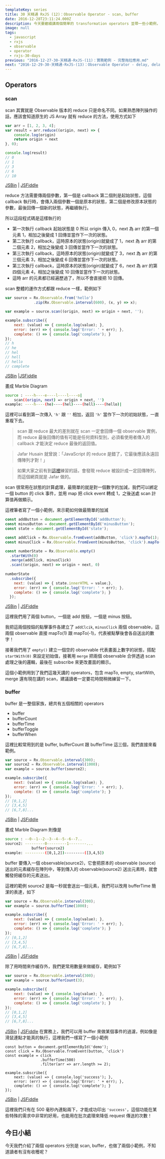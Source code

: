 ```yaml
---
templateKey: series
title: 30 天精通 RxJS (12)：Observable Operator - scan, buffer
date: 2016-12-28T23:11:24.000Z
description: 今天要繼續講兩個簡單的 transformation operators 並帶一些小範例，這兩個 operators 都是實務上很常會用到的方法。
image: null
tags:
  - javascript
  - rxjs
  - observable
  - operator
  - rxjs-30-days
previous: "2016-12-27-30-天精通-RxJS-(11)：實務範例 - 完整拖拉應用.md"
next: "2016-12-29-30-天精通-RxJS-(13)：Observable Operator - delay, delayWhen.md"
---
```


Operators
------

### scan

scan 其實就是 Observable 版本的 reduce 只是命名不同。如果熟悉陣列操作的話，應該會知道原生的 JS Array 就有 reduce 的方法，使用方式如下

```javascript
var arr = [1, 2, 3, 4];
var result = arr.reduce((origin, next) => { 
    console.log(origin)
    return origin + next
}, 0);

console.log(result)
// 0
// 1
// 3
// 6
// 10
```
[JSBin](https://jsbin.com/guyaki/1/edit?js,console) | [JSFiddle](https://jsfiddle.net/s6323859/brkztLLw/)

reduce 方法需要傳兩個參數，第一個是 callback 第二個則是起始狀態，這個 callback 執行時，會傳入兩個參數一個是原本的狀態，第二個是修改原本狀態的參數，最後回傳一個新的狀態，再繼續執行。

所以這段程式碼是這樣執行的

- 第一次執行 callback 起始狀態是 0 所以 origin 傳入 0，next 為 arr 的第一個元素 1，相加之後變成 1 回傳並當作下一次的狀態。
- 第二次執行 callback，這時原本的狀態(origin)就變成了 1，next 為 arr 的第二個元素 2，相加之後變成 3 回傳並當作下一次的狀態。
-  第三次執行 callback，這時原本的狀態(origin)就變成了 3，next 為 arr 的第三個元素 3，相加之後變成 6 回傳並當作下一次的狀態。
-  第三次執行 callback，這時原本的狀態(origin)就變成了 6，next 為 arr 的第四個元素 4，相加之後變成 10 回傳並當作下一次的狀態。
-  這時 arr 的元素都已經遍歷過了，所以不會直接把 10 回傳。

scan 整體的運作方式都跟 reduce 一樣，範例如下

```javascript
var source = Rx.Observable.from('hello')
             .zip(Rx.Observable.interval(600), (x, y) => x);

var example = source.scan((origin, next) => origin + next, '');

example.subscribe({
    next: (value) => { console.log(value); },
    error: (err) => { console.log('Error: ' + err); },
    complete: () => { console.log('complete'); }
});
// h
// he
// hel
// hell
// hello
// complete
```
[JSBin](https://jsbin.com/guyaki/8/edit?html,js,console,output) |[JSFiddle](https://jsfiddle.net/s6323859/brkztLLw/1/)

畫成 Marble Diagram

```bash
source : ----h----e----l----l----o|
    scan((origin, next) => origin + next, '')
example: ----h----(he)----(hel)----(hell)----(hello)|
```

這裡可以看到第一次傳入 `'h'` 跟 `''` 相加，返回 `'h'` 當作下一次的初始狀態，一直重複下去。

> scan 跟 reduce 最大的差別就在 scan 一定會回傳一個 observable 實例，而 reduce 最後回傳的值有可能是任何資料型別，必須看使用者傳入的 callback 才能決定 reduce 最後的返回值。

> Jafar Husain 就曾說：「JavaScript 的 reduce 是錯了，它最後應該永遠回傳陣列才對！」

> 如果大家之前有到[這裡](http://reactivex.io/learnrx/)練習的話，會發現 reduce 被設計成一定回傳陣列，而這個網頁就是 Jafar 做的。

scan 很常用在狀態的計算處理，最簡單的就是對一個數字的加減，我們可以綁定一個 button 的 click 事件，並用 map 把 click event 轉成 1，之後送處 scan 計算值再做顯示。

這裡筆者寫了一個小範例，來示範如何做最簡單的加減

```javascript
const addButton = document.getElementById('addButton');
const minusButton = document.getElementById('minusButton');
const state = document.getElementById('state');

const addClick = Rx.Observable.fromEvent(addButton, 'click').mapTo(1);
const minusClick = Rx.Observable.fromEvent(minusButton, 'click').mapTo(-1);

const numberState = Rx.Observable.empty()
  .startWith(0)
  .merge(addClick, minusClick)
  .scan((origin, next) => origin + next, 0)
  
numberState
  .subscribe({
    next: (value) => { state.innerHTML = value;},
    error: (err) => { console.log('Error: ' + err); },
    complete: () => { console.log('complete'); }
  });
```
[JSBin](https://jsbin.com/guyaki/4/edit?js,output) | [JSFiddle](https://jsfiddle.net/s6323859/yf02gt9j/1/)

這裡我們用了兩個 button，一個是 add 按鈕，一個是 minus 按鈕。

我把這兩個按鈕的點擊事件各建立了 `addClcik`, `minusClick` 兩個 observable，這兩個 observable 直接 mapTo(1) 跟 mapTo(-1)，代表被點擊後會各自送出的數字！

接著我們用了 `empty()` 建立一個空的 observable 代表畫面上數字的狀態，搭配 `startWith(0)` 來設定初始值，接著用 `merge` 把兩個 observable 合併透過 scan 處理之後的邏輯，最後在 subscribe 來更改畫面的顯示。

這個小範例用到了我們這幾天講的 operators，包含 mapTo, empty, startWith, merge 還有現在講的 scan，建議讀者一定要花時間稍微練習一下。

### buffer

buffer 是一整個家族，總共有五個相關的 operators

- buffer
- bufferCount
- bufferTime
- bufferToggle
- bufferWhen

這裡比較常用到的是 buffer, bufferCount 跟 bufferTime 這三個，我們直接來看範例。

```javascript
var source = Rx.Observable.interval(300);
var source2 = Rx.Observable.interval(1000);
var example = source.buffer(source2);

example.subscribe({
    next: (value) => { console.log(value); },
    error: (err) => { console.log('Error: ' + err); },
    complete: () => { console.log('complete'); }
});
// [0,1,2]
// [3,4,5]
// [6,7,8]...
```
[JSBin](https://jsbin.com/guyaki/9/edit?html,js,console,output) | [JSFiddle](https://jsfiddle.net/s6323859/brkztLLw/2/)

畫成 Marble Diagram 則像是

```bash
source : --0--1--2--3--4--5--6--7..
source2: ---------0---------1--------...
            buffer(source2)
example: ---------([0,1,2])---------([3,4,5])    
```

buffer 要傳入一個 observable(source2)，它會把原本的 observable (source)送出的元素緩存在陣列中，等到傳入的 observable(source2) 送出元素時，就會觸發把緩存的元素送出。

這裡的範例 source2 是每一秒就會送出一個元素，我們可以改用 bufferTime 簡潔的表達，如下

```javascript
var source = Rx.Observable.interval(300);
var example = source.bufferTime(1000);

example.subscribe({
    next: (value) => { console.log(value); },
    error: (err) => { console.log('Error: ' + err); },
    complete: () => { console.log('complete'); }
});
// [0,1,2]
// [3,4,5]
// [6,7,8]...
```
[JSBin](https://jsbin.com/guyaki/5/edit?js,console) | [JSFiddle](https://jsfiddle.net/s6323859/brkztLLw/3/)

除了用時間來作緩存外，我們更常用數量來做緩存，範例如下

```javascript
var source = Rx.Observable.interval(300);
var example = source.bufferCount(3);

example.subscribe({
    next: (value) => { console.log(value); },
    error: (err) => { console.log('Error: ' + err); },
    complete: () => { console.log('complete'); }
});
// [0,1,2]
// [3,4,5]
// [6,7,8]...
```
[JSBin](https://jsbin.com/guyaki/10/edit?html,js,console,output) | [JSFiddle](https://jsfiddle.net/s6323859/brkztLLw/4/)
在實務上，我們可以用 buffer 來做某個事件的過濾，例如像是滑鼠連點才能真的執行，這裡我們一樣寫了一個小範例

```
const button = document.getElementById('demo');
const click = Rx.Observable.fromEvent(button, 'click')
const example = click
                .bufferTime(500)
                .filter(arr => arr.length >= 2);

example.subscribe({
    next: (value) => { console.log('success'); },
    error: (err) => { console.log('Error: ' + err); },
    complete: () => { console.log('complete'); }
});
```
[JSBin](https://jsbin.com/guyaki/edit?js,console,output) | [JSFiddle](https://jsfiddle.net/s6323859/brkztLLw/5/)

這裡我們只有在 500 毫秒內連點兩下，才能成功印出 `'success'`，這個功能在某些特殊的需求中非常的好用，也能用在批次處理來降低 request 傳送的次數！

今日小結
------

今天我們介紹了兩個 operators 分別是 scan, buffer，也做了兩個小範例，不知道讀者有沒有收穫呢？


